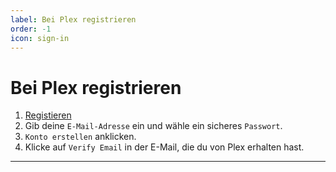 ```yaml
---
label: Bei Plex registrieren
order: -1
icon: sign-in
---
```


# Bei Plex registrieren

1. [Registieren](https://www.plex.tv/sign-up/?forward=web)
2. Gib deine `E-Mail-Adresse` ein und wähle ein sicheres `Passwort`.
3. `Konto erstellen` anklicken.
4. Klicke auf `Verify Email` in der E-Mail, die du von Plex erhalten hast.

---
